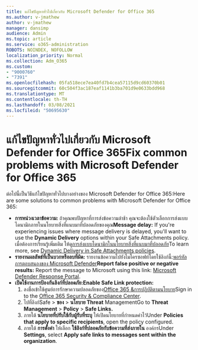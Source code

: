 ```yaml
---
title: แก้ไขปัญหาทั่วไปเกี่ยวกับ Microsoft Defender for Office 365
ms.author: v-jmathew
author: v-jmathew
manager: dansimp
audience: Admin
ms.topic: article
ms.service: o365-administration
ROBOTS: NOINDEX, NOFOLLOW
localization_priority: Normal
ms.collection: Adm_O365
ms.custom:
- "9000760"
- "7391"
ms.openlocfilehash: 05fa518ece7ea40fd7b4cea57115d9cd60370b01
ms.sourcegitcommit: 60c504f3ac187eaf1141b3ba701d9e0633bdd968
ms.translationtype: MT
ms.contentlocale: th-TH
ms.lasthandoff: 03/08/2021
ms.locfileid: "50695630"
---
```

# <a name="fix-common-problems-with-microsoft-defender-for-office-365"></a><span data-ttu-id="6cd90-102">แก้ไขปัญหาทั่วไปเกี่ยวกับ Microsoft Defender for Office 365</span><span class="sxs-lookup"><span data-stu-id="6cd90-102">Fix common problems with Microsoft Defender for Office 365</span></span>

<span data-ttu-id="6cd90-103">ต่อไปนี้เป็นวิธีแก้ไขปัญหาทั่วไปบางอย่างของ Microsoft Defender for Office 365:</span><span class="sxs-lookup"><span data-stu-id="6cd90-103">Here are some solutions to common problems with Microsoft Defender for Office 365:</span></span>

- <span data-ttu-id="6cd90-104">**การหน่วงเวลาข้อความ:** ถ้าคุณพบปัญหาที่การส่งข้อความล่าช้า คุณจะต้องใช้ตัวเลือกการส่งแบบไดนามิกภายในนโยบายสิ่งที่แนบมาที่ปลอดภัยของคุณ</span><span class="sxs-lookup"><span data-stu-id="6cd90-104">**Message delay:** If you're experiencing issues where message delivery is delayed, you'll want to use the **Dynamic Delivery** options within your Safe Attachments policy.</span></span> <span data-ttu-id="6cd90-105">เมื่อต้องการเรียนรู้เพิ่มเติม ให้ดู[การส่งแบบไดนามิกในนโยบายสิ่งที่แนบมาที่ปลอดภัย](https://go.microsoft.com/fwlink/?linkid=2094106)</span><span class="sxs-lookup"><span data-stu-id="6cd90-105">To learn more, see [Dynamic Delivery in Safe Attachments policies](https://go.microsoft.com/fwlink/?linkid=2094106).</span></span>
- <span data-ttu-id="6cd90-106">**รายงานผลลัพธ์ที่เป็นบวกหรือลบที่ผิด:** รายงานข้อความไปยังไมโครซอฟท์โดยใช้ลิงก์นี้:[พอร์ทัลการตอบสนองของ Microsoft Defender](https://go.microsoft.com/fwlink/?linkid=2092835)</span><span class="sxs-lookup"><span data-stu-id="6cd90-106">**Report false positive or negative results:** Report the message to Microsoft using this link: [Microsoft Defender Response Portal](https://go.microsoft.com/fwlink/?linkid=2092835).</span></span>
- <span data-ttu-id="6cd90-107">**เปิดใช้งานการป้องกันลิงก์ที่ปลอดภัย:**</span><span class="sxs-lookup"><span data-stu-id="6cd90-107">**Enable Safe Link protection:**</span></span>
    1. <span data-ttu-id="6cd90-108">ลงชื่อเข้าใช้ศูนย์การรักษาความปลอดภัยของ[Office 365 &การปฏิบัติตามนโยบาย](https://go.microsoft.com/fwlink/p/?linkid=2077143)</span><span class="sxs-lookup"><span data-stu-id="6cd90-108">Sign in to the [Office 365 Security & Compliance Center](https://go.microsoft.com/fwlink/p/?linkid=2077143).</span></span>
    2. <span data-ttu-id="6cd90-109">ไปที่ลิงก์Safe  >  **ของ**  >  **นโยบาย Threat** Management</span><span class="sxs-lookup"><span data-stu-id="6cd90-109">Go to **Threat Management** > **Policy** > **Safe Links.**</span></span>
    3. <span data-ttu-id="6cd90-110">ภายใต้ **นโยบายที่ปรับใช้กับผู้รับที่ระบุ** ให้เปิดนโยบายที่กําหนดค่าไว้</span><span class="sxs-lookup"><span data-stu-id="6cd90-110">Under **Policies that apply to specific recipients**, open the policy configured.</span></span>
    4. <span data-ttu-id="6cd90-111">ภายใต้ **การตั้งค่า** ให้เลือก **ใช้ลิงก์ที่ปลอดภัยกับข้อความที่ส่งภายใน** องค์กร</span><span class="sxs-lookup"><span data-stu-id="6cd90-111">Under **Settings**, select **Apply safe links to messages sent within the organization**.</span></span>

